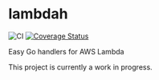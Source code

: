 # lambdah

![CI](https://github.com/webbgeorge/lambdah/workflows/CI/badge.svg)
[![Coverage Status](https://coveralls.io/repos/github/webbgeorge/lambdah/badge.svg?branch=master)](https://coveralls.io/github/webbgeorge/lambdah?branch=master)

Easy Go handlers for AWS Lambda

This project is currently a work in progress.
